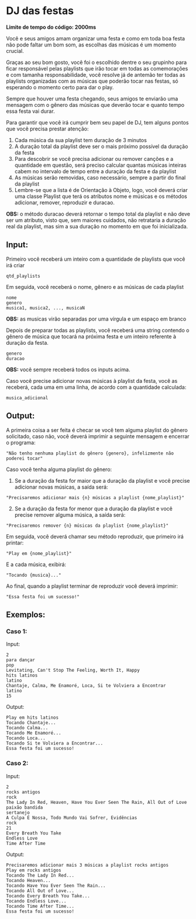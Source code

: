 # DJ das festas

**Limite de tempo do código: 2000ms**

Você e seus amigos amam organizar uma festa e como em toda boa festa não pode faltar um bom som, as escolhas das músicas é um momento crucial.

Graças ao seu bom gosto, você foi o escolhido dentre o seu grupinho para ficar responsável pelas playlists que irão tocar em todas as comemorações e com tamanha responsabilidade, você resolve já de antemão ter todas as playlists organizadas com as músicas que poderão tocar nas festas, só esperando o momento certo para dar o play.

Sempre que houver uma festa chegando, seus amigos te enviarão uma mensagem com o gênero das músicas que deverão tocar e quanto tempo essa festa vai durar.

Para garantir que você irá cumprir bem seu papel de DJ, tem alguns pontos que você precisa prestar atenção:

<ol>
    <li>Cada música da sua playlist tem duração de 3 minutos</li>
    <li>A duração total da playlist deve ser o mais próximo possível da duração da festa</li>
    <li>Para descobrir se você precisa adicionar ou remover canções e a quantidade em questão, será preciso calcular quantas músicas inteiras cabem no intervalo de tempo entre a duração da festa e da playlist</li>
    <li>As músicas serão removidas, caso necessário, sempre a partir do final da playlist</li>
    <li>Lembre-se que a lista é de Orientação à Objeto, logo, você deverá criar uma classe Playlist que terá os atributos nome e músicas e os métodos adicionar, remover, reproduzir e duracao.</li>
</ol>

**OBS:** o método duracao deverá retornar o tempo total da playlist e não deve ser um atributo, visto que, sem maiores cuidados, não retrataria a duração real da playlist, mas sim a sua duração no momento em que foi inicializada.

## Input:

Primeiro você receberá um inteiro com a quantidade de playlists que você irá criar

```
qtd_playlists
```

Em seguida, você receberá o nome, gênero e as músicas de cada playlist

```
nome
genero
musica1, musica2, ..., musicaN
```

**OBS:** as musicas virão separadas por uma vírgula e um espaço em branco

Depois de preparar todas as playlists, você receberá uma string contendo o gênero de música que tocará na próxima festa e um inteiro referente à duração da festa.

```
genero
duracao
```

**OBS:** você sempre receberá todos os inputs acima.

Caso você precise adicionar novas músicas à playlist da festa, você as receberá, cada uma em uma linha, de acordo com a quantidade calculada:

```
musica_adicional
```

## Output:

A primeira coisa a ser feita é checar se você tem alguma playlist do gênero solicitado, caso não, você deverá imprimir a seguinte mensagem e encerrar o programa:

```
"Não tenho nenhuma playlist do gênero {genero}, infelizmente não poderei tocar"
```

Caso você tenha alguma playlist do gênero:

1. Se a duração da festa for maior que a duração da playlist e você precise adicionar novas músicas, a saída será:

```
"Precisaremos adicionar mais {n} músicas a playlist {nome_playlist}"
```

2. Se a duração da festa for menor que a duração da playlist e você precise remover alguma música, a saída será:

```
"Precisaremos remover {n} músicas da playlist {nome_playlist}"
```

Em seguida, você deverá chamar seu método reproduzir, que primeiro irá printar:

```
"Play em {nome_playlist}"
```

E a cada música, exibirá:

```
"Tocando {musica}..."
```

Ao final, quando a playlist terminar de reproduzir você deverá imprimir:

```
"Essa festa foi um sucesso!"
```

## Exemplos:

### Caso 1:

Input:
```
2
para dançar
pop
Levitating, Can't Stop The Feeling, Worth It, Happy
hits latinos
latino
Chantaje, Calma, Me Enamoré, Loca, Si te Volviera a Encontrar
latino
15
```

Output:
```
Play em hits latinos
Tocando Chantaje...
Tocando Calma...
Tocando Me Enamoré...
Tocando Loca...
Tocando Si te Volviera a Encontrar...
Essa festa foi um sucesso!
```

### Caso 2:

Input:
```
2
rocks antigos
rock
The Lady In Red, Heaven, Have You Ever Seen The Rain, All Out of Love
paixão bandida
sertanejo
A Culpa É Nossa, Todo Mundo Vai Sofrer, Evidências
rock
21
Every Breath You Take
Endless Love
Time After Time
```

Output:
```
Precisaremos adicionar mais 3 músicas a playlist rocks antigos
Play em rocks antigos
Tocando The Lady In Red...
Tocando Heaven...
Tocando Have You Ever Seen The Rain...
Tocando All Out of Love...
Tocando Every Breath You Take...
Tocando Endless Love...
Tocando Time After Time...
Essa festa foi um sucesso!
```
